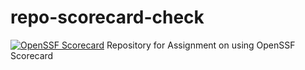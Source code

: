 # repo-scorecard-check
[![OpenSSF Scorecard](htt‌ps://api.securityscorecards.dev/projects/github.com/samson-silver/repo-scorecard-check/badge
)](htt‌ps://securityscorecards.dev/viewer/?uri=github.com/samson-silver/repo-scorecard-check)
Repository for Assignment on using OpenSSF Scorecard
